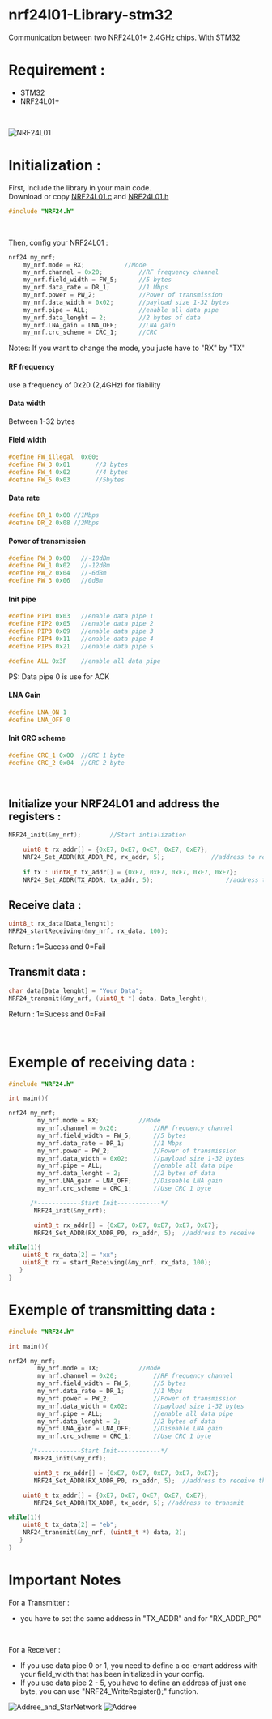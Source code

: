 # nrf24l01-Library-stm32
Communication between two NRF24L01+ 2.4GHz chips. With STM32

# **Requirement :**
* STM32
* NRF24L01+
<br>

![NRF24L01](https://www.atelierdelarobotique.fr/wp-content/uploads/2023/12/nrf24l01.jpg)

# **Initialization :**
First, Include the library in your main code. <br>
Download or copy [NRF24L01.c](https://github.com/erwannbreal/nrf24l01-Library-stm32/blob/main/NRF24L01.c) and [NRF24L01.h](https://github.com/erwannbreal/nrf24l01-Library-stm32/blob/main/NRF24L01.h)

```C
#include "NRF24.h"
```
<br>

Then, config your NRF24L01 :

```C
nrf24 my_nrf;
	my_nrf.mode = RX; 			//Mode
	my_nrf.channel = 0x20;			//RF frequency channel
	my_nrf.field_width = FW_5;		//5 bytes
	my_nrf.data_rate = DR_1;		//1 Mbps
	my_nrf.power = PW_2;			//Power of transmission
	my_nrf.data_width = 0x02;  		//payload size 1-32 bytes
	my_nrf.pipe = ALL;  			//enable all data pipe
	my_nrf.data_lenght = 2;			//2 bytes of data
	my_nrf.LNA_gain = LNA_OFF;		//LNA gain 
	my_nrf.crc_scheme = CRC_1;		//CRC
```
Notes: If you want to change the mode, you juste have to "RX" by "TX"
<br>

#### RF frequency
use a frequency of 0x20 (2,4GHz) for fiability

#### Data width
Between 1-32 bytes

#### Field width
```H
#define FW_illegal  0x00;
#define FW_3 0x01		//3 bytes
#define FW_4 0x02		//4 bytes
#define FW_5 0x03		//5bytes
```

#### Data rate
```H
#define DR_1 0x00 //1Mbps
#define DR_2 0x08 //2Mbps
```

#### Power of transmission
```H
#define PW_0 0x00  	//-18dBm
#define PW_1 0x02  	//-12dBm
#define PW_2 0x04	//-6dBm
#define PW_3 0x06	//0dBm
```

#### Init pipe
```H
#define PIP1 0x03	//enable data pipe 1
#define PIP2 0x05	//enable data pipe 2
#define PIP3 0x09	//enable data pipe 3
#define PIP4 0x11	//enable data pipe 4
#define PIP5 0x21	//enable data pipe 5

#define ALL 0x3F	//enable all data pipe 
```
PS: Data pipe 0 is use for ACK

#### LNA Gain
```H
#define LNA_ON 1
#define LNA_OFF 0
```

#### Init CRC scheme
```H
#define CRC_1 0x00	//CRC 1 byte
#define CRC_2 0x04	//CRC 2 byte
```
<br>

## Initialize your NRF24L01 and address the registers :

```C
NRF24_init(&my_nrf);		//Start intialization

	uint8_t rx_addr[] = {0xE7, 0xE7, 0xE7, 0xE7, 0xE7};
	NRF24_Set_ADDR(RX_ADDR_P0, rx_addr, 5);				//address to receive the ACK
 
 	if tx : uint8_t tx_addr[] = {0xE7, 0xE7, 0xE7, 0xE7, 0xE7};
	NRF24_Set_ADDR(TX_ADDR, tx_addr, 5);					//address to send
```

## Receive data :
```C
uint8_t rx_data[Data_lenght];
NRF24_startReceiving(&my_nrf, rx_data, 100);
```
Return : 1=Sucess and 0=Fail

## Transmit data :
```C
char data[Data_lenght] = "Your Data";
NRF24_transmit(&my_nrf, (uint8_t *) data, Data_lenght);
```
Return : 1=Sucess and 0=Fail

<br>

# Exemple of receiving data :

```C
#include "NRF24.h"

int main(){

nrf24 my_nrf;
       	my_nrf.mode = RX; 			//Mode
       	my_nrf.channel = 0x20;			//RF frequency channel
       	my_nrf.field_width = FW_5;		//5 bytes
       	my_nrf.data_rate = DR_1;		//1 Mbps
       	my_nrf.power = PW_2;			//Power of transmission
       	my_nrf.data_width = 0x02;  		//payload size 1-32 bytes
       	my_nrf.pipe = ALL;  			//enable all data pipe
       	my_nrf.data_lenght = 2;			//2 bytes of data
       	my_nrf.LNA_gain = LNA_OFF;		//Diseable LNA gain
       	my_nrf.crc_scheme = CRC_1;		//Use CRC 1 byte

      /*------------Start Init------------*/
       NRF24_init(&my_nrf);

       uint8_t rx_addr[] = {0xE7, 0xE7, 0xE7, 0xE7, 0xE7};
       NRF24_Set_ADDR(RX_ADDR_P0, rx_addr, 5);	//address to receive

while(1){
	uint8_t rx_data[2] = "xx";
	uint8_t rx = start_Receiving(&my_nrf, rx_data, 100);
   }
}
```

# Exemple of transmitting data :

```C
#include "NRF24.h"

int main(){

nrf24 my_nrf;
       	my_nrf.mode = TX; 			//Mode
       	my_nrf.channel = 0x20;			//RF frequency channel
       	my_nrf.field_width = FW_5;		//5 bytes
       	my_nrf.data_rate = DR_1;		//1 Mbps
       	my_nrf.power = PW_2;			//Power of transmission
       	my_nrf.data_width = 0x02;  		//payload size 1-32 bytes
       	my_nrf.pipe = ALL;  			//enable all data pipe
       	my_nrf.data_lenght = 2;			//2 bytes of data
       	my_nrf.LNA_gain = LNA_OFF;		//Diseable LNA gain
       	my_nrf.crc_scheme = CRC_1;		//Use CRC 1 byte

      /*------------Start Init------------*/
       NRF24_init(&my_nrf);

       uint8_t rx_addr[] = {0xE7, 0xE7, 0xE7, 0xE7, 0xE7};
       NRF24_Set_ADDR(RX_ADDR_P0, rx_addr, 5);	//address to receive the ACK

	uint8_t tx_addr[] = {0xE7, 0xE7, 0xE7, 0xE7, 0xE7};
       NRF24_Set_ADDR(TX_ADDR, tx_addr, 5);	//address to transmit

while(1){
	uint8_t tx_data[2] = "eb";
	NRF24_transmit(&my_nrf, (uint8_t *) data, 2);
   }
}
```

# Important Notes
 For a Transmitter : 
 * you have to set the same address in "TX_ADDR" and for "RX_ADDR_P0"
<br>
 
 For a Receiver :
* If you use data pipe 0 or 1, you need to define a co-errant address with your field_width that has been initialized in your config.
* If you use data pipe 2 - 5, you have to define an address of just one byte, you can use "NRF24_WriteRegister();" function.

![Addree_and_StarNetwork](https://github.com/erwannbreal/nrf24l01-Library-stm32/blob/main/Schema/Address_and_StarNetwork.png?raw=true)
![Addree](https://github.com/erwannbreal/nrf24l01-Library-stm32/blob/main/Schema/Address.png?raw=true)
